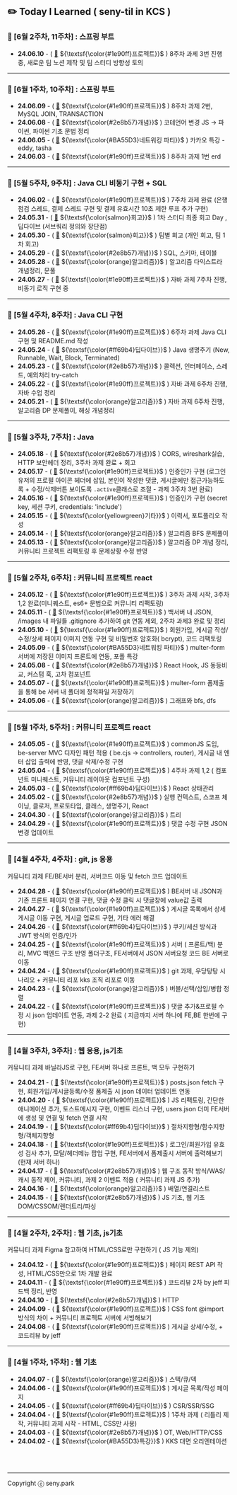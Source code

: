 ## ✏️ Today I Learned ( seny-til in KCS )

### 🍓 [6월 2주차, 11주차] : 스프링 부트

- **24.06.10** - ( [🔗](https://github.com/100-hours-a-week/seny-til/blob/main/Jun/2024-06-10.md) ${\textsf{\color{#1e90ff}프로젝트}}$ ) 8주차 과제 3번 진행중, 새로운 팀 노션 제작 및 팀 스터디 방향성 토의

---

### 🍓 [6월 1주차, 10주차] : 스프링 부트

- **24.06.09** - ( [🔗](https://github.com/100-hours-a-week/seny-til/blob/main/Jun/2024-06-09.md) ${\textsf{\color{#1e90ff}프로젝트}}$ ) 8주차 과제 2번, MySQL JOIN, TRANSACTION
- **24.06.08** - ( [🔗](https://github.com/100-hours-a-week/seny-til/blob/main/Jun/2024-06-08.md) ${\textsf{\color{#2e8b57}개념}}$ ) 코테언어 변경 JS -> 파이썬, 파이썬 기초 문법 정리
- **24.06.05** - ( [🔗](https://github.com/100-hours-a-week/seny-til/blob/main/Jun/2024-06-05.md) ${\textsf{\color{#BA55D3}네트워킹 파티}}$ ) 카카오 특강 - eddy, tasha
- **24.06.03** - ( [🔗](https://github.com/100-hours-a-week/seny-til/blob/main/Jun/2024-06-03.md) ${\textsf{\color{#1e90ff}프로젝트}}$ ) 8주차 과제 1번 erd

---

### 🍓 [5월 5주차, 9주차] : Java CLI 비동기 구현 + SQL

- **24.06.02** - ( [🔗](https://github.com/100-hours-a-week/seny-til/blob/main/Jun/2024-06-02.md) ${\textsf{\color{#1e90ff}프로젝트}}$ ) 7주차 과제 완료 (은행 점검 스레드, 결제 스레드 구현 및 결제 유효시간 10초 제한 루프 추가 구현)
- **24.05.31** - ( [🔗](https://github.com/100-hours-a-week/seny-til/blob/main/May/2024-05-31.md) ${\textsf{\color{salmon}회고}}$ ) 1차 스터디 최종 회고 Day , 딥다이브 (서브쿼리 정의와 장단점)
- **24.05.30** - ( [🔗](https://github.com/100-hours-a-week/seny-til/blob/main/May/2024-05-30.md) ${\textsf{\color{salmon}회고}}$ ) 팀별 회고 (개인 회고, 팀 1차 회고)
- **24.05.29** - ( [🔗](https://github.com/100-hours-a-week/seny-til/blob/main/May/2024-05-29.md) ${\textsf{\color{#2e8b57}개념}}$ ) SQL, 스키마, 테이블
- **24.05.28** - ( [🔗](https://github.com/100-hours-a-week/seny-til/blob/main/May/2024-05-22.md) ${\textsf{\color{orange}알고리즘}}$ ) 알고리즘 다익스트라 개념정리, 문풀
- **24.05.27** - ( [🔗](https://github.com/100-hours-a-week/seny-til/blob/main/May/2024-05-27.md) ${\textsf{\color{#1e90ff}프로젝트}}$ ) 자바 과제 7주차 진행, 비동기 로직 구현 중

---

### 🍓 [5월 4주차, 8주차] : Java CLI 구현

- **24.05.26** - ( [🔗](https://github.com/100-hours-a-week/seny-til/blob/main/May/2024-05-26.md) ${\textsf{\color{#1e90ff}프로젝트}}$ ) 6주차 과제 Java CLI 구현 및 README.md 작성
- **24.05.24** - ( [🔗](https://github.com/100-hours-a-week/seny-til/blob/main/May/2024-05-24.md) ${\textsf{\color{#ff69b4}딥다이브}}$ ) Java 생명주기 (New, Runnable, Wait, Block, Terminated)
- **24.05.23** - ( [🔗](https://github.com/100-hours-a-week/seny-til/blob/main/May/2024-05-23.md) ${\textsf{\color{#2e8b57}개념}}$ ) 콜렉션, 인터페이스, 스레드, 예외처리 try-catch
- **24.05.22** - ( [🔗](https://github.com/100-hours-a-week/seny-til/blob/main/May/2024-05-22.md) ${\textsf{\color{#1e90ff}프로젝트}}$ ) 자바 과제 6주차 진행, 자바 수업 정리
- **24.05.21** - ( [🔗](https://github.com/100-hours-a-week/seny-til/blob/main/May/2024-05-21.md) ${\textsf{\color{orange}알고리즘}}$ ) 자바 과제 6주차 진행, 알고리즘 DP 문제풀이, 해싱 개념정리

---

### 🍓 [5월 3주차, 7주차] : Java

- **24.05.18** - ( [🔗](https://github.com/100-hours-a-week/seny-til/blob/main/May/2024-05-18.md) ${\textsf{\color{#2e8b57}개념}}$ ) CORS, wireshark실습, HTTP 보안헤더 정리, 3주차 과제 완료 + 회고
- **24.05.17** - ( [🔗](https://github.com/100-hours-a-week/seny-til/blob/main/May/2024-05-16.md) ${\textsf{\color{#1e90ff}프로젝트}}$ ) 인증인가 구현 (로그인 유저의 프로필 아이콘 헤더에 삽입, 본인이 작성한 댓글, 게시글에만 접근가능하도록 + 수정/삭제버튼 보이도록 `.active`클래스로 조절 - 과제 3주차 3번 완료)
- **24.05.16** - ( [🔗](https://github.com/100-hours-a-week/seny-til/blob/main/May/2024-05-16.md) ${\textsf{\color{#1e90ff}프로젝트}}$ ) 인증인가 구현 (secret key, 세션 쿠키, credentials: 'include')
- **24.05.15** - ( [🔗](https://github.com/100-hours-a-week/seny-til/blob/main/May/2024-05-15.md) ${\textsf{\color{yellowgreen}기타}}$ ) 이력서, 포트폴리오 작성
- **24.05.14** - ( [🔗](https://github.com/100-hours-a-week/seny-til/blob/main/May/2024-05-14.md) ${\textsf{\color{orange}알고리즘}}$ ) 알고리즘 BFS 문제풀이
- **24.05.13** - ( [🔗](https://github.com/100-hours-a-week/seny-til/blob/main/May/2024-05-13.md) ${\textsf{\color{orange}알고리즘}}$ ) 알고리즘 DP 개념 정리, 커뮤니티 프로젝트 리팩토링 후 문제상황 수정 반영

---

### 🍓 [5월 2주차, 6주차] : 커뮤니티 프로젝트 react

- **24.05.12** - ( [🔗](https://github.com/100-hours-a-week/seny-til/blob/main/May/2024-05-12.md) ${\textsf{\color{#1e90ff}프로젝트}}$ ) 3주차 과제 시작, 3주차 1,2 완료(미니퀘스트, es6+ 문법으로 커뮤니티 리팩토링)
- **24.05.11** - ( [🔗](https://github.com/100-hours-a-week/seny-til/blob/main/May/2024-05-11.md) ${\textsf{\color{#1e90ff}프로젝트}}$ ) 백서버 내 JSON, /images 내 파일들 .gitignore 추가하여 git 연동 제외, 2주차 과제3 완료 및 정리
- **24.05.10** - ( [🔗](https://github.com/100-hours-a-week/seny-til/blob/main/May/2024-05-10.md) ${\textsf{\color{#1e90ff}프로젝트}}$ ) 회원가입, 게시글 작성/수정/상세 페이지 이미지 연동 구현 및 비밀번호 암호화( bcrypt), 코드 리팩토링
- **24.05.09** - ( [🔗](https://github.com/100-hours-a-week/seny-til/blob/main/May/2024-05-09.md) ${\textsf{\color{#BA55D3}네트워킹 파티}}$ ) multer-form 서버에 저장된 이미지 프론트에 연동, 포폴 특강
- **24.05.08** - ( [🔗](https://github.com/100-hours-a-week/seny-til/blob/main/May/2024-05-08.md) ${\textsf{\color{#2e8b57}개념}}$ ) React Hook, JS 동등비교, 커스텀 훅, 고차 컴포넌트
- **24.05.07** - ( [🔗](https://github.com/100-hours-a-week/seny-til/blob/main/May/2024-05-07.md) ${\textsf{\color{#1e90ff}프로젝트}}$ ) multer-form 폼제출을 통해 be 서버 내 폴더에 정적파일 저장하기
- **24.05.06** - ( [🔗](https://github.com/100-hours-a-week/seny-til/blob/main/May/2024-05-06.md) ${\textsf{\color{orange}알고리즘}}$ ) 그래프와 bfs, dfs

---

### 🍓 [5월 1주차, 5주차] : 커뮤니티 프로젝트 react

- **24.05.05** - ( [🔗](https://github.com/100-hours-a-week/seny-til/blob/main/May/2024-05-05.md) ${\textsf{\color{#1e90ff}프로젝트}}$ ) commonJS 도입, be-server MVC 디자인 패턴 적용 ( be.cjs → controllers, router), 게시글 내 엔터 삽입 출력에 반영, 댓글 삭제/수정 구현
- **24.05.04** - ( [🔗](https://github.com/100-hours-a-week/seny-til/blob/main/May/2024-05-04.md) ${\textsf{\color{#1e90ff}프로젝트}}$ ) 4주차 과제 1,2 ( 컴포넌트 미니퀘스트, 커뮤니티 레이아웃 컴포넌트 구성)
- **24.05.03** - ( [🔗](https://github.com/100-hours-a-week/seny-til/blob/main/May/2024-05-03.md) ${\textsf{\color{#ff69b4}딥다이브}}$ ) React 상태관리
- **24.05.02** - ( [🔗](https://github.com/100-hours-a-week/seny-til/blob/main/May/2024-05-02.md) ${\textsf{\color{#2e8b57}개념}}$ ) 실행 컨텍스트, 스코프 체이닝, 클로저, 프로토타입, 클래스, 생명주기, React
- **24.04.30** - ( [🔗](https://github.com/100-hours-a-week/seny-til/blob/main/Apr/2024-04-30.md) ${\textsf{\color{orange}알고리즘}}$ ) 트리
- **24.04.29** - ( [🔗](https://github.com/100-hours-a-week/seny-til/blob/main/Apr/2024-04-29.md) ${\textsf{\color{#1e90ff}프로젝트}}$ ) 댓글 수정 구현 JSON 변경 업데이트

---

### 🍓 [4월 4주차, 4주차] : git, js 응용

커뮤니티 과제 FE/BE서버 분리, 서버코드 이동 및 fetch 코드 업데이트

- **24.04.28** - ( [🔗](https://github.com/100-hours-a-week/seny-til/blob/main/Apr/2024-04-28.md) ${\textsf{\color{#1e90ff}프로젝트}}$ ) BE서버 내 JSON과 기존 프론트 페이지 연결 구현, 댓글 수정 클릭 시 댓글창에 value값 출력
- **24.04.27** - ( [🔗](https://github.com/100-hours-a-week/seny-til/blob/main/Apr/2024-04-27.md) ${\textsf{\color{#1e90ff}프로젝트}}$ ) 게시글 목록에서 상세 게시글 이동 구현, 게시글 업로드 구현, 기타 에러 해결
- **24.04.26** - ( [🔗](https://github.com/100-hours-a-week/seny-til/blob/main/Apr/2024-04-26.md) ${\textsf{\color{#ff69b4}딥다이브}}$ ) 쿠키/세션 방식과 JWT 방식의 인증/인가
- **24.04.25** - ( [🔗](https://github.com/100-hours-a-week/seny-til/blob/main/Apr/2024-04-25.md) ${\textsf{\color{#1e90ff}프로젝트}}$ ) 서버 ( 프론트/백) 분리, MVC 백엔드 구조 반영 폴더구조, FE서버에서 JSON 서버요청 코드 BE 서버로 이동
- **24.04.24** - ( [🔗](https://github.com/100-hours-a-week/seny-til/blob/main/Apr/2024-04-24.md) ${\textsf{\color{#1e90ff}프로젝트}}$ ) git 과제, 우당탕탕 시나리오 + 커뮤니티 리포 kks 조직 리포로 이동
- **24.04.23** - ( [🔗](https://github.com/100-hours-a-week/seny-til/blob/main/Apr/2024-04-23.md) ${\textsf{\color{orange}알고리즘}}$ ) 버블/선택/삽입/병합 정렬
- **24.04.22** - ( [🔗](https://github.com/100-hours-a-week/seny-til/blob/main/Apr/2024-04-22.md) ${\textsf{\color{#1e90ff}프로젝트}}$ ) 댓글 추가&프로필 수정 시 json 업데이트 연동, 과제 2-2 완료 ( 지금까지 서버 하나에 FE,BE 한번에 구현)

---

### 🍓 [4월 3주차, 3주차] : 웹 응용, js기초

커뮤니티 과제 바닐라JS로 구현, FE서버 하나로 프론트, 백 모두 구현하기

- **24.04.21** - ( [🔗](https://github.com/100-hours-a-week/seny-til/blob/main/Apr/2024-04-21.md) ${\textsf{\color{#1e90ff}프로젝트}}$ ) posts.json fetch 구현, 회원가입/게시글등록/수정 폼제출 시 json 데이터 업데이트 연동
- **24.04.20** - ( [🔗](https://github.com/100-hours-a-week/seny-til/blob/main/Apr/2024-04-20.md) ${\textsf{\color{#1e90ff}프로젝트}}$ ) JS 리팩토링, 간단한 애니메이션 추가, 토스트메시지 구현, 이벤트 리스너 구현, users.json 더미 FE서버에 생성 및 연결 및 fetch 연결 시작
- **24.04.19** - ( [🔗](https://github.com/100-hours-a-week/seny-til/blob/main/Apr/2024-04-19.md) ${\textsf{\color{#ff69b4}딥다이브}}$ ) 절차지향형/함수지향형/객체지향형
- **24.04.18** - ( [🔗](https://github.com/100-hours-a-week/seny-til/blob/main/Apr/2024-04-18.md) ${\textsf{\color{#1e90ff}프로젝트}}$ ) 로그인/회원가입 유효성 검사 추가, 모달/헤더메뉴 팝업 구현, FE서버에서 폼제출시 서버에 출력해보기 (현재 서버 하나)
- **24.04.17** - ( [🔗](https://github.com/100-hours-a-week/seny-til/blob/main/Apr/2024-04-17.md) ${\textsf{\color{#2e8b57}개념}}$ ) 웹 구조 동작 방식/WAS/캐시 동작 제어, 커뮤니티, 과제 2 이벤트 적용 ( 커뮤니티 과제 JS 추가)
- **24.04.16** - ( [🔗](https://github.com/100-hours-a-week/seny-til/blob/main/Apr/2024-04-16.md) ${\textsf{\color{orange}알고리즘}}$ ) 배열/연결리스트
- **24.04.15** - ( [🔗](https://github.com/100-hours-a-week/seny-til/blob/main/Apr/2024-04-15.md) ${\textsf{\color{#2e8b57}개념}}$ ) JS 기초, 웹 기초 DOM/CSSOM/렌더트리/파싱

---

### 🍓 [4월 2주차, 2주차] : 웹 기초, js기초

커뮤니티 과제 Figma 참고하여 HTML/CSS로만 구현하기 ( JS 기능 제외)

- **24.04.12** - ( [🔗](https://github.com/100-hours-a-week/seny-til/blob/main/Apr/2024-04-12.md) ${\textsf{\color{#1e90ff}프로젝트}}$ ) 페이지 REST API 작성, HTML/CSS만으로 1차 개발 완료
- **24.04.11** - ( [🔗](https://sen2y-it.tistory.com/12?category=1175353) ${\textsf{\color{#1e90ff}프로젝트}}$ ) 코드리뷰 2차 by jeff 피드백 정리, 반영
- **24.04.10** - ( [🔗](https://sen2y-it.tistory.com/11?category=1175353) ${\textsf{\color{#2e8b57}개념}}$ ) HTTP
- **24.04.09** - ( [🔗](https://github.com/100-hours-a-week/seny-til/blob/main/Apr/2024-04-09.md) ${\textsf{\color{#1e90ff}프로젝트}}$ ) CSS font @import 방식의 차이 + 커뮤니티 프로젝트 서버에 서빙해보기
- **24.04.08** - ( [🔗](https://github.com/100-hours-a-week/seny-til/blob/main/Apr/2024-04-08.md) ${\textsf{\color{#1e90ff}프로젝트}}$ ) 게시글 상세/수정, + 코드리뷰 by jeff

---

### 🍓 [4월 1주차, 1주차] : 웹 기초

- **24.04.07** - ( [🔗](https://github.com/100-hours-a-week/seny-til/blob/main/Apr/2024-04-07.md) ${\textsf{\color{orange}알고리즘}}$ ) 스택/큐/덱
- **24.04.06** - ( [🔗](https://github.com/100-hours-a-week/seny-til/blob/main/Apr/2024-04-06.md) ${\textsf{\color{#1e90ff}프로젝트}}$ ) 게시글 목록/작성 페이지
- **24.04.05** - ( [🔗](https://github.com/100-hours-a-week/seny-til/blob/main/Apr/2024-04-05.md) ${\textsf{\color{#ff69b4}딥다이브}}$ ) CSR/SSR/SSG
- **24.04.04** - ( [🔗](https://sen2y-it.tistory.com/6) ${\textsf{\color{#1e90ff}프로젝트}}$ ) 1주차 과제 ( 리틀리 제작, 커뮤니티 과제 시작 - HTML, CSS만 사용)
- **24.04.03** - ( [🔗](https://sen2y-it.tistory.com/5) ${\textsf{\color{#2e8b57}개념}}$ ) OT, Web/HTTP/CSS
- **24.04.02** - ( [🔗](https://sen2y-it.tistory.com/2) ${\textsf{\color{#BA55D3}특강}}$ ) KKS 대면 오리엔테이션
<br/>
<br/>
<hr/>

Copyright ⓒ seny.park
